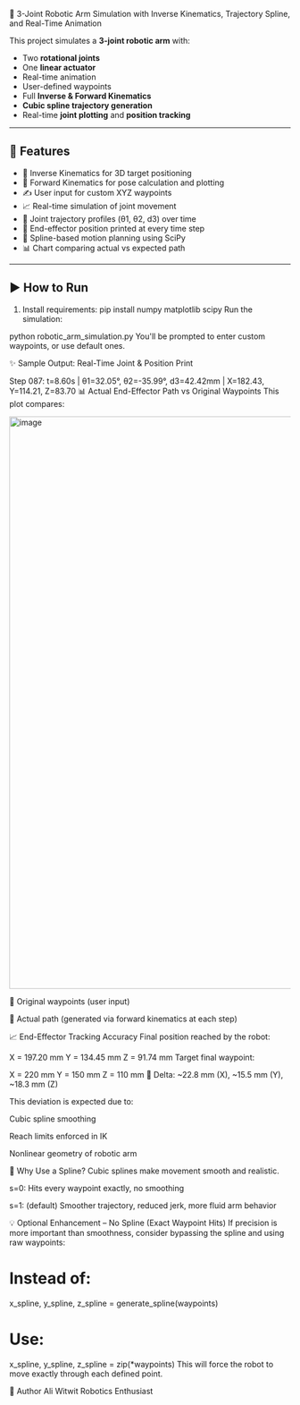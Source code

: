 🦾 3-Joint Robotic Arm Simulation with Inverse Kinematics, Trajectory Spline, and Real-Time Animation

This project simulates a **3-joint robotic arm** with:
- Two **rotational joints**
- One **linear actuator**
- Real-time animation
- User-defined waypoints
- Full **Inverse & Forward Kinematics**
- **Cubic spline trajectory generation**
- Real-time **joint plotting** and **position tracking**

---

## 🔧 Features
- 🧠 Inverse Kinematics for 3D target positioning
- 🦿 Forward Kinematics for pose calculation and plotting
- ✍️ User input for custom XYZ waypoints
- 📈 Real-time simulation of joint movement
- 🧮 Joint trajectory profiles (θ1, θ2, d3) over time
- 🎯 End-effector position printed at every time step
- 🔁 Spline-based motion planning using SciPy
- 📊 Chart comparing actual vs expected path

---

## ▶️ How to Run

1. Install requirements:
pip install numpy matplotlib scipy
Run the simulation:

python robotic_arm_simulation.py
You'll be prompted to enter custom waypoints, or use default ones.

✨ Sample Output: Real-Time Joint & Position Print

Step 087: t=8.60s | θ1=32.05°, θ2=-35.99°, d3=42.42mm | X=182.43, Y=114.21, Z=83.70
📊 Actual End-Effector Path vs Original Waypoints
This plot compares:

<img width="1006" height="1024" alt="image" src="https://github.com/user-attachments/assets/0b9f0d98-3e5b-4256-9482-2ec8ba1bf0ea" />


🔵 Original waypoints (user input)

🔴 Actual path (generated via forward kinematics at each step)


📈 End-Effector Tracking Accuracy
Final position reached by the robot:

X = 197.20 mm
Y = 134.45 mm
Z = 91.74 mm
Target final waypoint:

X = 220 mm
Y = 150 mm
Z = 110 mm
🔎 Delta: ~22.8 mm (X), ~15.5 mm (Y), ~18.3 mm (Z)

This deviation is expected due to:

Cubic spline smoothing 

Reach limits enforced in IK

Nonlinear geometry of robotic arm

🧠 Why Use a Spline?
Cubic splines make movement smooth and realistic.

s=0: Hits every waypoint exactly, no smoothing

s=1: (default) Smoother trajectory, reduced jerk, more fluid arm behavior

💡 Optional Enhancement – No Spline (Exact Waypoint Hits)
If precision is more important than smoothness, consider bypassing the spline and using raw waypoints:

# Instead of:
x_spline, y_spline, z_spline = generate_spline(waypoints)

# Use:
x_spline, y_spline, z_spline = zip(*waypoints)
This will force the robot to move exactly through each defined point.


🚀 Author
Ali Witwit
Robotics Enthusiast
